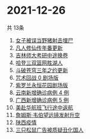 # 2021-12-26
  共 13条

  <!-- BEGIN -->
  <!-- 最后更新时间:Sun Dec 26 2021 21:09:47 GMT+0000 (Coordinated Universal Time) -->
  1. [女子被误当野猪射击埋尸](https://www.zhihu.com/search?q=女子被当野猪射击)
1. [凡人修仙传年番更新](https://www.zhihu.com/search?q=凡人修仙传)
1. [吉林师大考研中途换卷](https://www.zhihu.com/search?q=吉林师大考研)
1. [哈登三双篮网胜湖人](https://www.zhihu.com/search?q=湖人)
1. [斗破苍穹三年之约更新](https://www.zhihu.com/search?q=斗破苍穹三年之约)
1. [咒术回战 0 剧场版](https://www.zhihu.com/search?q=咒术回战0)
1. [紫罗兰永恒花园剧场版](https://www.zhihu.com/search?q=紫罗兰永恒花园)
1. [云南新增确诊病例 4 例](https://www.zhihu.com/search?q=云南疫情)
1. [广西新增确诊病例 5 例](https://www.zhihu.com/search?q=广西疫情)
1. [美赴华航班飞行途中返航](https://www.zhihu.com/search?q=美赴华航班返航)
1. [詹姆斯·韦伯望远镜发射升空](https://www.zhihu.com/search?q=韦伯望远镜)
1. [陕西疫情](https://www.zhihu.com/search?q=陕西疫情)
1. [三只松鼠广告被质疑丑化国人](https://www.zhihu.com/search?q=三只松鼠)
  <!-- END -->
  